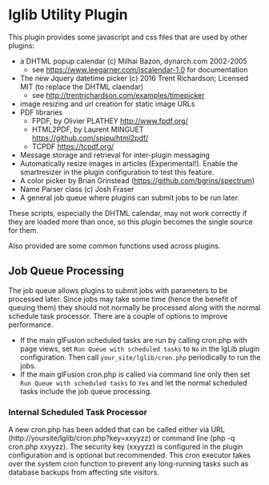 # lglib Utility Plugin

This plugin provides some javascript and css files that are used by other plugins:

- a DHTML popup calendar (c) Milhai Bazon, dynarch.com 2002-2005
  - see https://www.leegarner.com/jscalendar-1.0 for documentation
- The new Jquery datetime picker (c) 2016 Trent Richardson; Licensed MIT (to replace the DHTML claendar)
  - see http://trentrichardson.com/examples/timepicker
- image resizing and url creation for static image URLs
- PDF libraries
  * FPDF, by Olivier PLATHEY http://www.fpdf.org/
  * HTML2PDF, by Laurent MINGUET https://github.com/spipu/html2pdf/
  * TCPDF https://tcpdf.org/
- Message storage and retrieval for inter-plugin messaging
- Automatically resize images in articles (Experimental!). Enable the smartresizer
in the plugin configuration to test this feature.
- A color picker by Brian Grinstead (https://github.com/bgrins/spectrum)
- Name Parser class (c) Josh Fraser
- A general job queue where plugins can submit jobs to be run later.

These scripts, especially the DHTML calendar, may not work correctly if they are
loaded more than once, so this plugin becomes the single source for them.

Also provided are some common functions used across plugins.

## Job Queue Processing
The job queue allows plugins to submit jobs with parameters to be processed later.
Since jobs may take some time (hence the benefit of queuing them) they should not
normally be processed along with the normal schedule task processor. There are a
couple of options to improve performance.
- If the main glFusion scheduled tasks are run by calling cron.php with page views,
set `Run Queue with scheduled tasks` to `No` in the lgLib plugin configuration.
Then call `your_site/lglib/cron.php` periodically to run the jobs.
- If the main glFusion cron.php is called via command line only then set
`Run Queue with scheduled tasks` to `Yes` and let the normal scheduled tasks
include the job queue processing.

### Internal Scheduled Task Processor
A new cron.php has been added that can be called either via URL
(http://yoursite/lglib/cron.php?key=xxyyzz) or command line
(php -q cron.php xxyyzz). The security key (xxyyzz) is configured in the
plugin configuration and is optional but recommended. This cron executor
takes over the system cron function to prevent any long-running tasks such
as database backups from affecting site visitors.
